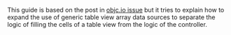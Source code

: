 This guide is based on the post in [objc.io issue][objc-issue] but it tries to explain how to expand the use of generic table view array data sources to separate the logic of filling the cells of a table view from the logic of the controller.

[objc-issue]: https://www.objc.io/issues/1-view-controllers/lighter-view-controllers/

